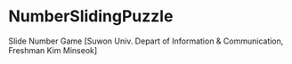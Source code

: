 # NumberSlidingPuzzle
Slide Number Game [Suwon Univ. Depart of Information & Communication, Freshman Kim Minseok]
